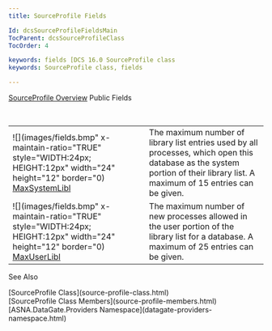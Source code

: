 ```yaml
---
title: SourceProfile Fields

Id: dcsSourceProfileFieldsMain
TocParent: dcsSourceProfileClass
TocOrder: 4

keywords: fields [DCS 16.0 SourceProfile class
keywords: SourceProfile class, fields

---
```


[SourceProfile Overview](source-profile-class.html) 
Public Fields

<br />


|      |      |
| ---- | ---- |
| ![](images/fields.bmp" x-maintain-ratio="TRUE" style="WIDTH:24px; HEIGHT:12px" width="24" height="12" border="0) [MaxSystemLibl](dcsMaxSystemLiblEnumeration.html) | The maximum number of library list entries used by all processes, which open this database as the system portion of their library list. A maximum of 15 entries can be given. |
| ![](images/fields.bmp" x-maintain-ratio="TRUE" style="WIDTH:24px; HEIGHT:12px" width="24" height="12" border="0) [MaxUserLibl](dcsMaxUserLiblEnumeration.html) | The maximum number of new processes allowed in the user portion of the library list for a database. A maximum of 25 entries can be given. |



See Also

<dl />
      [SourceProfile Class](source-profile-class.html)
      <br />
      [SourceProfile Class Members](source-profile-members.html)
      <br />
      [ASNA.DataGate.Providers Namespace](datagate-providers-namespace.html)

